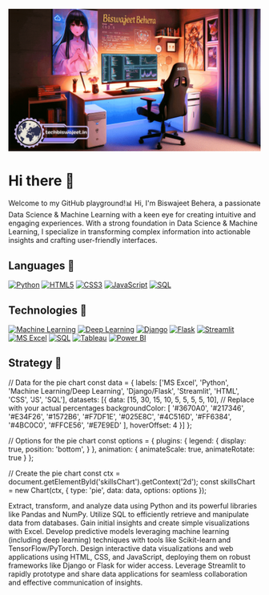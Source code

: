 <a href="https://www.techbiswajeet.in"><img height="25%" width="120%" border-radius ="25px" src="https://github.com/Biswajeet-Behera-off/Biswajeet-Behera-off/blob/main/ani-gif.gif"/></a>


# Hi there 👋

Welcome to my GitHub playground!📊 Hi, I'm Biswajeet Behera, a passionate Data Science & Machine Learning with a keen eye for creating intuitive and engaging experiences. With a strong foundation in Data Science & Machine Learning, I specialize in transforming complex information into actionable insights and crafting user-friendly interfaces.

## Languages 👋

[![Python](https://img.shields.io/badge/python-3670A0?style=for-the-badge&logo=python&logoColor=ffdd54)](https://www.python.org/)
[![HTML5](https://img.shields.io/badge/html5-%23E34F26.svg?style=for-the-badge&logo=html5&logoColor=white)](https://developer.mozilla.org/en-US/docs/Web/HTML)
[![CSS3](https://img.shields.io/badge/css3-%231572B6.svg?style=for-the-badge&logo=css3&logoColor=white)](https://developer.mozilla.org/en-US/docs/Web/CSS)
[![JavaScript](https://img.shields.io/badge/javascript-%23323330.svg?style=for-the-badge&logo=javascript&logoColor=%23F7DF1E)](https://developer.mozilla.org/en-US/docs/Web/JavaScript)
[![SQL](https://img.shields.io/badge/sql-%23025E8C.svg?style=for-the-badge&logo=postgresql&logoColor=white)](https://www.postgresql.org/)


## Technologies 👋

[![Machine Learning](https://img.shields.io/badge/Machine_Learning-000000?style=for-the-badge&logo=tensorflow)](https://www.tensorflow.org/)
[![Deep Learning](https://img.shields.io/badge/Deep_Learning-000000?style=for-the-badge&logo=pytorch)](https://pytorch.org/)
[![Django](https://img.shields.io/badge/django-%23092E20.svg?style=for-the-badge&logo=django&logoColor=white)](https://www.djangoproject.com/)
[![Flask](https://img.shields.io/badge/flask-%23000.svg?style=for-the-badge&logo=flask&logoColor=white)](https://flask.palletsprojects.com/)
[![Streamlit](https://img.shields.io/badge/Streamlit-FF4B4B?style=for-the-badge&logo=Streamlit&logoColor=white)](https://streamlit.io/)
[![MS Excel](https://img.shields.io/badge/Microsoft_Excel-217346?style=for-the-badge&logo=microsoft-excel&logoColor=white)](https://www.microsoft.com/en-us/microsoft-365/excel)
[![SQL](https://img.shields.io/badge/sql-%23025E8C.svg?style=for-the-badge&logo=postgresql&logoColor=white)](https://www.postgresql.org/)
[![Tableau](https://img.shields.io/badge/Tableau-E97627?style=for-the-badge&logo=Tableau&logoColor=white)](https://www.tableau.com/)
[![Power BI](https://img.shields.io/badge/power_bi-F2C811?style=for-the-badge&logo=powerbi&logoColor=black)](https://powerbi.microsoft.com/)


## Strategy 👋

<script src="https://cdn.jsdelivr.net/npm/chart.js"></script>
<canvas id="skillsChart" width="400" height="400"></canvas>
<scripts>

  // Data for the pie chart
  const data = {
    labels: ['MS Excel', 'Python', 'Machine Learning/Deep Learning', 'Django/Flask', 'Streamlit', 'HTML', 'CSS', 'JS', 'SQL'],
    datasets: [{
      data: [15, 30, 15, 10, 5, 5, 5, 5, 10], // Replace with your actual percentages
      backgroundColor: [
        '#3670A0', '#217346', '#E34F26', '#1572B6', '#F7DF1E', '#025E8C', '#4C516D', '#FF6384', '#4BC0C0', '#FFCE56', '#E7E9ED'
      ], 
      hoverOffset: 4 
    }]
  };
  
  // Options for the pie chart
  const options = {
    plugins: {
      legend: {
        display: true,
        position: 'bottom', 
      }
    },
    animation: {
      animateScale: true,
      animateRotate: true
    }
  };
  
  // Create the pie chart
  const ctx = document.getElementById('skillsChart').getContext('2d');
  const skillsChart = new Chart(ctx, {
    type: 'pie',
    data: data,
    options: options
  });


</scripts>


Extract, transform, and analyze data using Python and its powerful libraries like Pandas and NumPy. Utilize SQL to efficiently retrieve and manipulate data from databases. Gain initial insights and create simple visualizations with Excel. Develop predictive models leveraging machine learning (including deep learning) techniques with tools like Scikit-learn and TensorFlow/PyTorch.  Design interactive data visualizations and web applications using HTML, CSS, and JavaScript, deploying them on robust frameworks like Django or Flask for wider access. Leverage Streamlit to rapidly prototype and share data applications for seamless collaboration and effective communication of insights.


